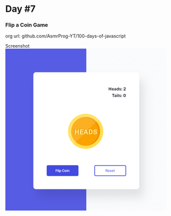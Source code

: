 # Day #7

### Flip a Coin Game
org url: github.com/AsmrProg-YT/100-days-of-javascript

Screenshot
![sc](./screenshot.jpg)
